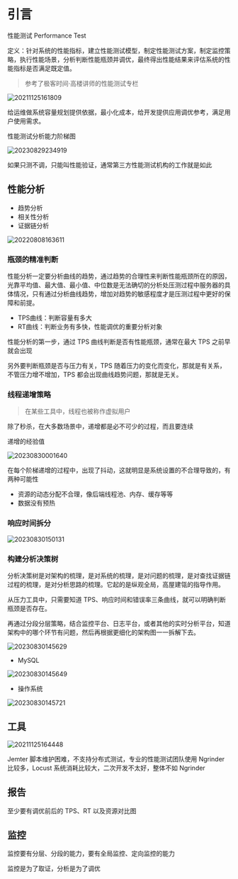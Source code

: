 # 引言

性能测试 Performance Test

定义：针对系统的性能指标，建立性能测试模型，制定性能测试方案，制定监控策略，执行性能场景，分析判断性能瓶颈并调优，最终得出性能结果来评估系统的性能指标是否满足既定值。

> 参考了极客时间·高楼讲师的性能测试专栏

![20211125161809](http://image.zuoright.com/20211125161809.png)

给运维做系统容量规划提供依据，最小化成本，给开发提供应用调优参考，满足用户使用需求。

性能测试分析能力阶梯图

![20230829234919](https://image.zuoright.com/20230829234919.png)

如果只测不调，只能叫性能验证，通常第三方性能测试机构的工作就是如此

## 性能分析

- 趋势分析
- 相关性分析
- 证据链分析

![20220808163611](http://image.zuoright.com/20220808163611.png)

### 瓶颈的精准判断

性能分析一定要分析曲线的趋势，通过趋势的合理性来判断性能瓶颈所在的原因，光靠平均值、最大值、最小值、中位数是无法确切的分析处压测过程中服务器的具体情况，只有通过分析曲线趋势，增加对趋势的敏感程度才是压测过程中更好的保障和前提。

- TPS曲线：判断容量有多大
- RT曲线：判断业务有多快，性能调优的重要分析对象

性能分析的第一步，通过 TPS 曲线判断是否有性能瓶颈，通常在最大 TPS 之前早就会出现

另外要判断瓶颈是否与压力有关，TPS 随着压力的变化而变化，那就是有关系，不管压力增不增加，TPS 都会出现曲线趋势问题，那就是无关。

### 线程递增策略

> 在某些工具中，线程也被称作虚拟用户

除了秒杀，在大多数场景中，递增都是必不可少的过程，而且要连续

递增的经验值

![20230830001640](https://image.zuoright.com/20230830001640.png)

在每个阶梯递增的过程中，出现了抖动，这就明显是系统设置的不合理导致的，有两种可能性

- 资源的动态分配不合理，像后端线程池、内存、缓存等等
- 数据没有预热

### 响应时间拆分

![20230830150131](https://image.zuoright.com/20230830150131.png)

### 构建分析决策树

分析决策树是对架构的梳理，是对系统的梳理，是对问题的梳理，是对查找证据链过程的梳理，是对分析思路的梳理。它起的是纵观全局，高屋建瓴的指导作用。

从压力工具中，只需要知道 TPS、响应时间和错误率三条曲线，就可以明确判断瓶颈是否存在。

再通过分段分层策略，结合监控平台、日志平台，或者其他的实时分析平台，知道架构中的哪个环节有问题，然后再根据更细化的架构图一一拆解下去。

![20230830145629](https://image.zuoright.com/20230830145629.png)

- MySQL

![20230830145649](https://image.zuoright.com/20230830145649.png)

- 操作系统

![20230830145721](https://image.zuoright.com/20230830145721.png)

## 工具

![20211125164448](http://image.zuoright.com/20211125164448.png)

Jemter 脚本维护困难，不支持分布式测试，专业的性能测试团队使用 Ngrinder 比较多，Locust 系统消耗比较大，二次开发不太好，整体不如 Ngrinder

## 报告

至少要有调优前后的 TPS、RT 以及资源对比图

## 监控

监控要有分层、分段的能力，要有全局监控、定向监控的能力

监控是为了取证，分析是为了调优
